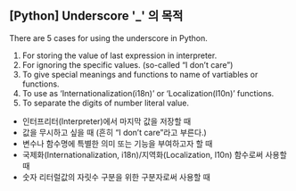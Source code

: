## [Python] Underscore '_' 의 목적

There are 5 cases for using the underscore in Python.

1. For storing the value of last expression in interpreter.
2. For ignoring the specific values. (so-called “I don’t care”)
3. To give special meanings and functions to name of vartiables or functions.
4. To use as ‘Internationalization(i18n)’ or ‘Localization(l10n)’ functions.
5. To separate the digits of number literal value.



- 인터프리터(Interpreter)에서 마지막 값을 저장할 때
- 값을 무시하고 싶을 때 (흔히 “I don’t care”라고 부른다.)
- 변수나 함수명에 특별한 의미 또는 기능을 부여하고자 할 때
- 국제화(Internationalization, i18n)/지역화(Localization, l10n) 함수로써 사용할 때
- 숫자 리터럴값의 자릿수 구분을 위한 구분자로써 사용할 때

